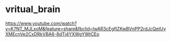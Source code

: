 # vritual_brain

https://www.youtube.com/watch?v=K7NT_MJLxoM&feature=share&fbclid=IwAR3cEgfIZKwBVnPP2rdJcQetUyXMEcnVe2CxDRkVBA6-8dTi4YXWgYWtCEo
